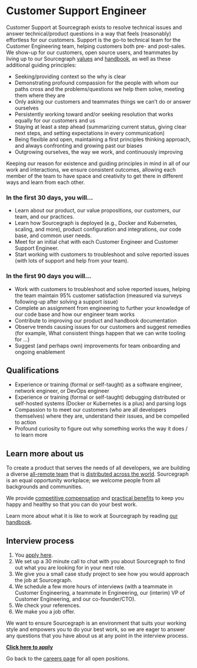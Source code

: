 # Customer Support Engineer

Customer Support at Sourcegraph exists to resolve technical issues and answer technical/product questions in a way that feels (reasonably) effortless for our customers. Support is the go-to technical team for the Customer Engineering team, helping customers both pre- and post-sales. We show-up for our customers, open source users, and teammates by living up to our Sourcegraph [values](../../../../company/values.md) and [handbook](../../index.md), as well as these additional guiding principles:

- Seeking/providing context so the why is clear
- Demonstrating profound compassion for the people with whom our paths cross and the problems/questions we help them solve, meeting them where they are
- Only asking our customers and teammates things we can’t do or answer ourselves
- Persistently working toward and/or seeking resolution that works equally for our customers and us
- Staying at least a step ahead (summarizing current status, giving clear next steps, and setting expectations in every communication)
- Being flexible and open, maintaining a first principles thinking approach, and always confronting and growing past our biases
- Outgrowing ourselves, the way we work, and continuously improving

Keeping our reason for existence and guiding principles in mind in all of our work and interactions, we ensure consistent outcomes, allowing each member of the team to have space and creativity to get there in different ways and learn from each other.

### In the first 30 days, you will…

- Learn about our product, our value propositions, our customers, our team, and our practices.
- Learn how Sourcegraph is deployed (e.g., Docker and Kubernetes, scaling, and more), product configuration and integrations, our code base, and common user needs.
- Meet for an initial chat with each Customer Engineer and Customer Support Engineer.
- Start working with customers to troubleshoot and solve reported issues (with lots of support and help from your team).

### In the first 90 days you will…

- Work with customers to troubleshoot and solve reported issues, helping the team maintain 95% customer satisfaction (measured via surveys following-up after solving a support issue)
- Complete an assignment from engineering to further your knowledge of our code base and how our engineer team works
- Contribute to improving our product and handbook documentation
- Observe trends causing issues for our customers and suggest remedies (for example, What consistent things happen that we can write tooling for …)
- Suggest (and perhaps own) improvements for team onboarding and ongoing enablement

## Qualifications

- Experience or training (formal or self-taught) as a software engineer, network engineer, or DevOps engineer
- Experience or training (formal or self-taught) debugging distributed or self-hosted systems (Docker or Kubernetes is a plus) and parsing logs
- Compassion to to meet our customers (who are all developers themselves) where they are, understand their issues, and be compelled to action
- Profound curiosity to figure out why something works the way it does / to learn more

## Learn more about us

To create a product that serves the needs of all developers, we are building a diverse [all-remote team](https://about.sourcegraph.com/company/remote) that is [distributed across the world](https://about.sourcegraph.com/company/team). Sourcegraph is an equal opportunity workplace; we welcome people from all backgrounds and communities.

We provide [competitive compensation](https://about.sourcegraph.com/handbook/people-ops/compensation) and [practical benefits](https://about.sourcegraph.com/handbook/people-ops/benefits-and-perks) to keep you happy and healthy so that you can do your best work.

Learn more about what it is like to work at Sourcegraph by reading [our handbook](https://about.sourcegraph.com/handbook/).

## Interview process

1. You [apply here](https://jobs.lever.co/sourcegraph/3ede0606-7a86-45d4-a627-e8cbae7a1a57/apply).
1. We set up a 30 minute call to chat with you about Sourcegraph to find out what you are looking for in your next role.
1. We give you a small case study project to see how you would approach the job at Sourcegraph.
1. We schedule a few more hours of interviews (with a teammate in Customer Engineering, a teammate in Engineering, our (interim) VP of Customer Engineering, and our co-founder/CTO).
1. We check your references.
1. We make you a job offer.

We want to ensure Sourcegraph is an environment that suits your working style and empowers you to do your best work, so we are eager to answer any questions that you have about us at any point in the interview process.

**[Click here to apply](https://jobs.lever.co/sourcegraph/3ede0606-7a86-45d4-a627-e8cbae7a1a57/apply)**

Go back to the [careers page](../../../company/careers.md) for all open positions.
